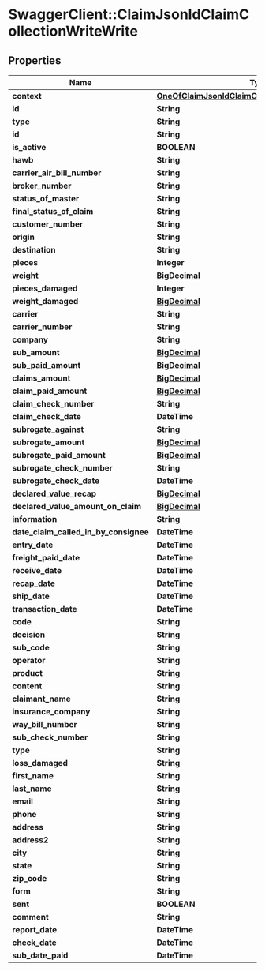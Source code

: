 # SwaggerClient::ClaimJsonldClaimCollectionWriteWrite

## Properties
Name | Type | Description | Notes
------------ | ------------- | ------------- | -------------
**context** | [**OneOfClaimJsonldClaimCollectionWriteWriteContext**](OneOfClaimJsonldClaimCollectionWriteWriteContext.md) |  | [optional] 
**id** | **String** |  | [optional] 
**type** | **String** |  | [optional] 
**id** | **String** |  | [optional] 
**is_active** | **BOOLEAN** |  | [optional] 
**hawb** | **String** |  | [optional] 
**carrier_air_bill_number** | **String** |  | [optional] 
**broker_number** | **String** |  | [optional] 
**status_of_master** | **String** |  | [optional] 
**final_status_of_claim** | **String** |  | [optional] 
**customer_number** | **String** |  | [optional] 
**origin** | **String** |  | [optional] 
**destination** | **String** |  | [optional] 
**pieces** | **Integer** |  | [optional] 
**weight** | [**BigDecimal**](BigDecimal.md) |  | [optional] 
**pieces_damaged** | **Integer** |  | [optional] 
**weight_damaged** | [**BigDecimal**](BigDecimal.md) |  | [optional] 
**carrier** | **String** |  | [optional] 
**carrier_number** | **String** |  | [optional] 
**company** | **String** |  | [optional] 
**sub_amount** | [**BigDecimal**](BigDecimal.md) |  | [optional] 
**sub_paid_amount** | [**BigDecimal**](BigDecimal.md) |  | [optional] 
**claims_amount** | [**BigDecimal**](BigDecimal.md) |  | [optional] 
**claim_paid_amount** | [**BigDecimal**](BigDecimal.md) |  | [optional] 
**claim_check_number** | **String** |  | [optional] 
**claim_check_date** | **DateTime** |  | [optional] 
**subrogate_against** | **String** |  | [optional] 
**subrogate_amount** | [**BigDecimal**](BigDecimal.md) |  | [optional] 
**subrogate_paid_amount** | [**BigDecimal**](BigDecimal.md) |  | [optional] 
**subrogate_check_number** | **String** |  | [optional] 
**subrogate_check_date** | **DateTime** |  | [optional] 
**declared_value_recap** | [**BigDecimal**](BigDecimal.md) |  | [optional] 
**declared_value_amount_on_claim** | [**BigDecimal**](BigDecimal.md) |  | [optional] 
**information** | **String** |  | [optional] 
**date_claim_called_in_by_consignee** | **DateTime** |  | [optional] 
**entry_date** | **DateTime** |  | [optional] 
**freight_paid_date** | **DateTime** |  | [optional] 
**receive_date** | **DateTime** |  | [optional] 
**recap_date** | **DateTime** |  | [optional] 
**ship_date** | **DateTime** |  | [optional] 
**transaction_date** | **DateTime** |  | [optional] 
**code** | **String** |  | [optional] 
**decision** | **String** |  | [optional] 
**sub_code** | **String** |  | [optional] 
**operator** | **String** |  | [optional] 
**product** | **String** |  | [optional] 
**content** | **String** |  | [optional] 
**claimant_name** | **String** |  | [optional] 
**insurance_company** | **String** |  | [optional] 
**way_bill_number** | **String** |  | [optional] 
**sub_check_number** | **String** |  | [optional] 
**type** | **String** |  | [optional] 
**loss_damaged** | **String** |  | [optional] 
**first_name** | **String** |  | [optional] 
**last_name** | **String** |  | [optional] 
**email** | **String** |  | [optional] 
**phone** | **String** |  | [optional] 
**address** | **String** |  | [optional] 
**address2** | **String** |  | [optional] 
**city** | **String** |  | [optional] 
**state** | **String** |  | [optional] 
**zip_code** | **String** |  | [optional] 
**form** | **String** |  | [optional] 
**sent** | **BOOLEAN** |  | [optional] 
**comment** | **String** |  | [optional] 
**report_date** | **DateTime** |  | [optional] 
**check_date** | **DateTime** |  | [optional] 
**sub_date_paid** | **DateTime** |  | [optional] 

